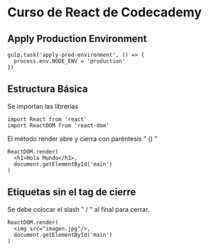 # Curso de React de Codecademy

## Apply Production Environment
    gulp.task('apply-prod-environment', () => {
      process.env.NODE_ENV = 'production'
    })

## Estructura Básica

Se importan las librerías

    import React from 'react'
    import ReactDOM from 'react-dom'

El método render abre y cierra con paréntesis " () "

    ReactDOM.render(
      <h1>Hola Mundo</h1>,
      document.getElementById('main')
    )

## Etiquetas sin el tag de cierre

Se debe colocar el slash " / " al final para cerrar.

    ReactDOM.render(
      <img src="imagen.jpg"/>,
      document.getElementById('main')
    )
